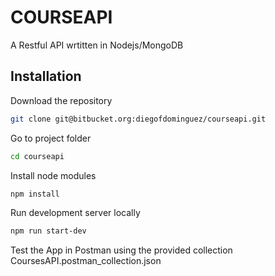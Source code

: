 # COURSEAPI

A Restful API wrtitten in Nodejs/MongoDB

## Installation

Download the repository
```bash
git clone git@bitbucket.org:diegofdominguez/courseapi.git
```

Go to project folder
```bash
cd courseapi
```

Install node modules
```bash
npm install
```

Run development server locally
```bash
npm run start-dev
```

Test the App in Postman using the provided collection CoursesAPI.postman_collection.json
